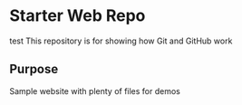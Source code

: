 
# Starter Web Repo
test
This repository is for showing how Git and GitHub work

## Purpose

Sample website with plenty of files for demos
